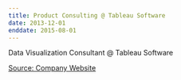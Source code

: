 ```yaml
---
title: Product Consulting @ Tableau Software
date: 2013-12-01 
enddate: 2015-08-01 
---
```


Data Visualization Consultant @ Tableau Software

[Source: Company Website](https://www.tableau.com)
